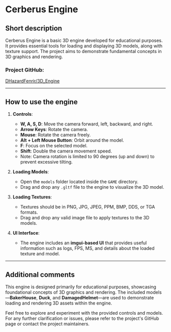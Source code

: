 # Cerberus Engine

## Short description
Cerberus Engine is a basic 3D engine developed for educational purposes. It provides essential tools for loading and displaying 3D models, along with texture support. The project aims to demonstrate fundamental concepts in 3D graphics and rendering.

### Project GitHub:  
[DHazardFenrir/3D_Engine](https://github.com/DHazardFenrir/3D_Engine)

---

## How to use the engine
1. **Controls**:
   - **W, A, S, D**: Move the camera forward, left, backward, and right.
   - **Arrow Keys**: Rotate the camera.
   - **Mouse**: Rotate the camera freely.
   - **Alt + Left Mouse Button**: Orbit around the model.
   - **F**: Focus on the selected model.
   - **Shift**: Double the camera movement speed.
   - Note: Camera rotation is limited to 90 degrees (up and down) to prevent excessive tilting.

2. **Loading Models**:
   - Open the `models` folder located inside the `GAME` directory.
   - Drag and drop any `.gltf` file to the engine to visualize the 3D model.

3. **Loading Textures**:
   - Textures should be in PNG, JPG, JPEG, PPM, BMP, DDS, or TGA formats.
   - Drag and drop any valid image file to apply textures to the 3D models.

4. **UI Interface**:
   - The engine includes an **imgui-based UI** that provides useful information such as logs, FPS, MS, and details about the loaded texture and model.

---

## Additional comments
This engine is designed primarily for educational purposes, showcasing foundational concepts of 3D graphics and rendering. The included models—**BakerHouse**, **Duck**, and **DamagedHelmet**—are used to demonstrate loading and rendering 3D assets within the engine.

Feel free to explore and experiment with the provided controls and models. For any further clarification or issues, please refer to the project's GitHub page or contact the project maintainers.
